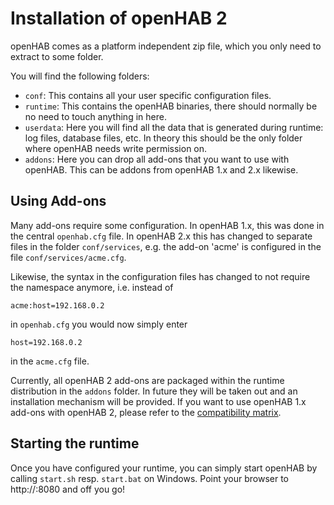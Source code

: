 # Installation of openHAB 2

openHAB comes as a platform independent zip file, which you only need to extract to some folder.

You will find the following folders:
 - `conf`: This contains all your user specific configuration files.
 - `runtime`: This contains the openHAB binaries, there should normally be no need to touch anything in here.
 - `userdata`: Here you will find all the data that is generated during runtime: log files, database files, etc. In theory this should be the only folder where openHAB needs write permission on.
 - `addons`: Here you can drop all add-ons that you want to use with openHAB. This can be addons from openHAB 1.x and 2.x likewise.
 
## Using Add-ons
 
Many add-ons require some configuration. In openHAB 1.x, this was done in the central `openhab.cfg` file. In openHAB 2.x this has changed to separate files in the folder `conf/services`, e.g. the add-on 'acme' is configured in the file `conf/services/acme.cfg`.
 
Likewise, the syntax in the configuration files has changed to not require the namespace anymore, i.e. instead of
```
acme:host=192.168.0.2
```
in `openhab.cfg` you would now simply enter
```
host=192.168.0.2
```
in the `acme.cfg` file.

Currently, all openHAB 2 add-ons are packaged within the runtime distribution in the `addons` folder. In future they will be taken out and an installation mechanism will be provided.
If you want to use openHAB 1.x add-ons with openHAB 2, please refer to the [compatibility matrix](compatibility.md).

## Starting the runtime

Once you have configured your runtime, you can simply start openHAB by calling `start.sh` resp. `start.bat` on Windows. Point your browser to http://<hostname>:8080 and off you go!
